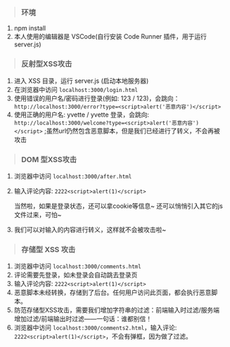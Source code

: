 >  ### 环境

1. npm install
2. 本人使用的编辑器是 VSCode(自行安装 Code Runner 插件，用于运行 server.js)

>  ### 反射型XSS攻击

1. 进入 XSS 目录，运行 server.js (启动本地服务器)
2. 在浏览器中访问 `localhost:3000/login.html`
3. 使用错误的用户名/密码进行登录(例如: 123 / 123)，会跳向：`http://localhost:3000/error?type=<script>alert('恶意内容')</script>`  
4. 使用正确的用户名: yvette / yvette 登录，会跳向: `http://localhost:3000/welcome?type=<script>alert('恶意内容')</script>` ;虽然url仍然包含恶意脚本，但是我们已经进行了转义，不会再被攻击


> ### DOM 型XSS攻击

1. 浏览器中访问 `localhost:3000/after.html`
2. 输入评论内容: `2222<script>alert(1)</script>`
   
    当然啦，如果是登录状态，还可以拿cookie等信息~
    还可以悄悄引入其它的js文件过来，可怕~

3. 我们可以对输入的内容进行转义，这样就不会被攻击啦~


>  ### 存储型 XSS 攻击

1. 浏览器中访问 `localhost:3000/comments.html`
2. 评论需要先登录，如未登录会自动跳去登录页
3. 输入评论内容: `2222<script>alert(1)</script>`
4. 恶意脚本未经转换，存储到了后台。任何用户访问此页面，都会执行恶意脚本。
5. 防范存储型XSS攻击，需要我们增加字符串的过滤：前端输入时过滤/服务端增加过滤/前端输出时过滤——一句话：谁都别信！
6. 浏览器中访问 `localhost:3000/comments2.html`，输入评论: `2222<script>alert(1)</script>`，不会有弹框，因为做了过滤。